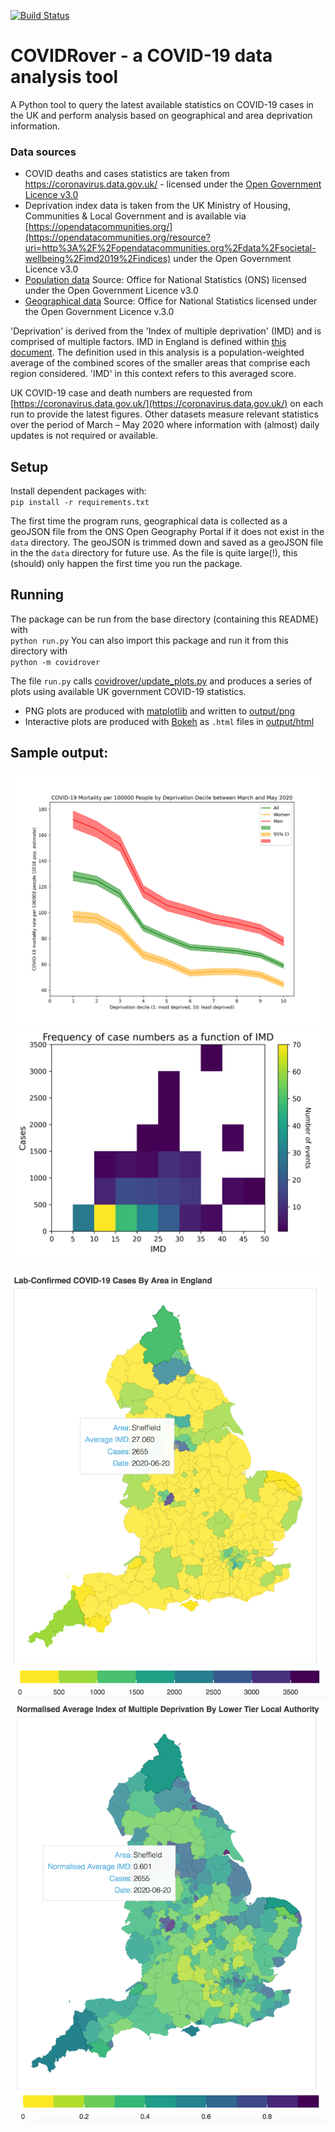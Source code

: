 [![Build Status](https://travis-ci.org/harryjmoss/COVIDRover.svg?branch=master)](https://travis-ci.org/harryjmoss/COVIDRover)
# COVIDRover - a COVID-19 data analysis tool

A Python tool to query the latest available statistics on COVID-19 cases in the UK and perform analysis based on geographical and area deprivation information.

### Data sources
- COVID deaths and cases statistics are taken from https://coronavirus.data.gov.uk/ - licensed under the [Open Government Licence v3.0](https://www.nationalarchives.gov.uk/doc/open-government-licence/version/3/)
- Deprivation index data is taken from the UK Ministry of Housing, Communities & Local Government and is available via [https://opendatacommunities.org/](https://opendatacommunities.org/resource?uri=http%3A%2F%2Fopendatacommunities.org%2Fdata%2Fsocietal-wellbeing%2Fimd2019%2Findices) under the Open Government Licence v3.0
- [Population data](https://www.ons.gov.uk/peoplepopulationandcommunity/populationandmigration/populationprojections/datasets/localauthoritiesinenglandtable2) Source: Office for National Statistics (ONS) licensed under the Open Government Licence v3.0
- [Geographical data](https://hub.arcgis.com/datasets/a8531598f29f44e7ad455abb6bf59c60_0) Source: Office for National Statistics licensed under the Open Government Licence v.3.0

'Deprivation' is derived from the 'Index of multiple deprivation' (IMD) and is comprised of multiple factors. IMD in England is defined within [this document](https://assets.publishing.service.gov.uk/government/uploads/system/uploads/attachment_data/file/853811/IoD2019_FAQ_v4.pdf). The definition used in this analysis is a population-weighted average of the combined scores of the smaller areas that comprise each region considered. 'IMD' in this context refers to this averaged score.

UK COVID-19 case and death numbers are requested from [https://coronavirus.data.gov.uk/](https://coronavirus.data.gov.uk/) on each run to provide the latest figures. Other datasets measure relevant statistics over the period of March &ndash; May 2020 where information with (almost) daily updates is not required or available.

## Setup
Install dependent packages with:  
`pip install -r requirements.txt`

The first time the program runs, geographical data is collected as a geoJSON file from the ONS Open Geography Portal if it does not exist in the `data` directory. The geoJSON is trimmed down and saved as a geoJSON file in the the `data` directory for future use. As the file is quite large(!), this (should) only happen the first time you run the package.

## Running
The package can be run from the base directory (containing this README) with  
`python run.py`
You can also import this package and run it from this directory with  
`python -m covidrover`

The file `run.py` calls [covidrover/update_plots.py](covidrover/update_plots.py) and produces a series of plots using available UK government COVID-19 statistics. 

- PNG plots are produced with [matplotlib](https://matplotlib.org/) and written to [output/png](output/png)
- Interactive plots are produced with [Bokeh](https://docs.bokeh.org/en/latest/index.html) as `.html` files in [output/html](output/html)

## Sample output:
![](output/examples/Covid-19MortalityPer100000PeopleByDeprivationDecileBetweenMarchAndMay2020.png?raw=true)![](output/examples/FrequencyOfCaseNumbersAsAFunctionOfImd.png?raw=true)

![](output/examples/Cases_2020-06-21_map.png?raw=true)![](output/examples/NormalisedIMD_Cases_2020-06-21.png?raw=true)





